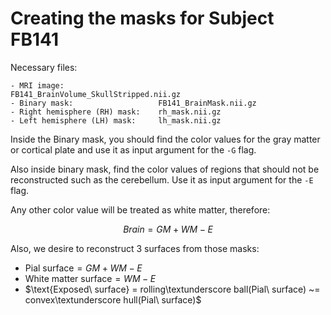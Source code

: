 # Creating the masks for Subject FB141
Necessary files:
```
- MRI image:                     FB141_BrainVolume_SkullStripped.nii.gz
- Binary mask:                   FB141_BrainMask.nii.gz
- Right hemisphere (RH) mask:    rh_mask.nii.gz
- Left hemisphere (LH) mask:     lh_mask.nii.gz
```

Inside the Binary mask, you should find the color values for the gray matter or cortical plate and use it as input argument for the `-G` flag. 

Also inside binary mask, find the color values of regions that should not be reconstructed such as the cerebellum. Use it as input argument for the `-E` flag.

Any other color value will be treated as white matter, therefore:

$$ Brain = GM + WM - E $$

Also, we desire to reconstruct 3 surfaces from those masks:
- $\text{Pial\ surface} = GM + WM - E$
- $\text{White\ matter\ surface} = WM - E$
- $\text{Exposed\ surface} = rolling\textunderscore ball(Pial\ surface) ~= convex\textunderscore hull(Pial\ surface)$
